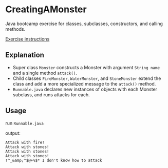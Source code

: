 # CreatingAMonster
Java bootcamp exercise for classes, subclasses, constructors, and calling methods.

[Exercise instructions](https://docs.google.com/document/d/1Xnl0R38R8qeAYvZXix6Hv2vjm3ijdC28/edit)

## Explanation
- Super class `Monster` constructs a Monster with argument `String name` and a single method `attack()`.
- Child classes `FireMonster`, `WaterMonster`, and `StoneMonster` extend the class and add a more specialized message to the `attack()` method.
- `Runnable.java` declares new instances of objects with each Monster subclass, and runs attacks for each. 

## Usage
run `Runnable.java`

output:
```
Attack with fire!
Attack with stones!
Attack with stones!
Attack with stones!
!^_&amp;^$@+%$* I don't know how to attack
```
